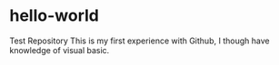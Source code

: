 # hello-world
Test Repository
This is my first experience with Github, I though have knowledge of visual basic.
